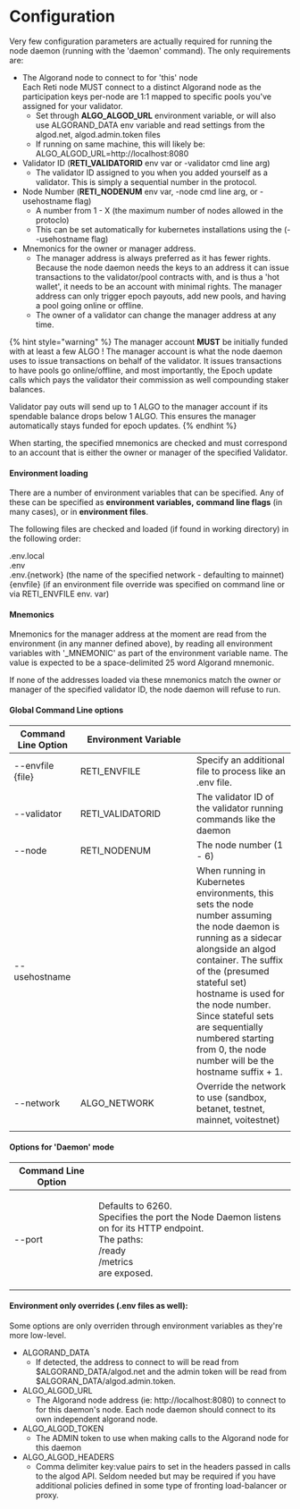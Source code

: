 # Configuration

Very few configuration parameters are actually required for running the node daemon (running with the 'daemon' command). The only requirements are:

* The Algorand node to connect to for 'this' node\
  Each Reti node MUST connect to a distinct Algorand node as the participation keys per-node are 1:1 mapped to specific pools you've assigned for your validator.
  * Set through **ALGO\_ALGOD\_URL** environment variable, or will also use ALGORAND\_DATA env variable and read settings from the algod.net, algod.admin.token files
  * If running on same machine, this will likely be:\
    ALGO\_ALGOD\_URL=http://localhost:8080
* Validator ID (**RETI\_VALIDATORID** env var or -validator cmd line arg)
  * The validator ID assigned to you when you added yourself as a validator. This is simply a sequential number in the protocol.
* Node Number (**RETI\_NODENUM** env var, -node cmd line arg, or -usehostname flag)
  * A number from 1 - X (the maximum number of nodes allowed in the protoclo)
  * This can be set automatically for kubernetes installations using the (--usehostname flag)
* Mnemonics for the owner or manager address.
  * The manager address is always preferred as it has fewer rights. Because the node daemon needs the keys to an address it can issue transactions to the validator/pool contracts with, and is thus a 'hot wallet', it needs to be an account with minimal rights. The manager address can only trigger epoch payouts, add new pools, and having a pool going online or offline.
  * The owner of a validator can change the manager address at any time.

{% hint style="warning" %}
The manager account **MUST** be initially funded with at least a few ALGO ! The manager account is what the node daemon uses to issue transactions on behalf of the validator. It issues transactions to have pools go online/offline, and most importantly, the Epoch update calls which pays the validator their commission as well compounding staker balances.

Validator pay outs will send up to 1 ALGO to the manager account if its spendable balance drops below 1 ALGO. This ensures the manager automatically stays funded for epoch updates.
{% endhint %}

When starting, the specified mnemonics are checked and must correspond to an account that is either the owner or manager of the specified Validator.

#### Environment loading

There are a number of environment variables that can be specified. Any of these can be specified as **environment variables,** **command line flags** (in many cases), or in **environment files**.

The following files are checked and loaded (if found in working directory) in the following order:

.env.local\
.env\
.env.{network} (the name of the specified network - defaulting to mainnet)\
{envfile} (if an environment file override was specified on command line or via RETI\_ENVFILE env. var)

#### Mnemonics

Mnemonics for the manager address at the moment are read from the environment (in any manner defined above), by reading all environment variables with '\_MNEMONIC' as part of the environment variable name. The value is expected to be a space-delimited 25 word Algorand mnemonic.

If none of the addresses loaded via these mnemonics match the owner or manager of the specified validator ID, the node daemon will refuse to run.

#### Global Command Line options

<table><thead><tr><th>Command Line Option</th><th width="192">Environment Variable</th><th></th></tr></thead><tbody><tr><td>--envfile {file}</td><td>RETI_ENVFILE</td><td>Specify an additional file to process like an .env file.</td></tr><tr><td>--validator</td><td>RETI_VALIDATORID</td><td>The validator ID of the validator running commands like the daemon</td></tr><tr><td>--node</td><td>RETI_NODENUM</td><td>The node number (1 - 6)</td></tr><tr><td>--usehostname</td><td></td><td>When running in Kubernetes environments, this sets the node number assuming the node daemon is running as a sidecar alongside an algod container. The suffix of the (presumed stateful set) hostname is used for the node number. Since stateful sets are sequentially numbered starting from 0, the node number will be the hostname suffix + 1.</td></tr><tr><td>--network</td><td>ALGO_NETWORK</td><td>Override the network to use (sandbox, betanet, testnet, mainnet, voitestnet)</td></tr><tr><td></td><td></td><td></td></tr></tbody></table>

#### Options for 'Daemon' mode

| Command Line Option |                                                                                                                                                      |
| ------------------- | ---------------------------------------------------------------------------------------------------------------------------------------------------- |
| --port              | <p>Defaults to 6260.<br>Specifies the port the Node Daemon listens on for its HTTP endpoint.<br>The paths:<br>/ready<br>/metrics<br>are exposed.</p> |

#### Environment only overrides (.env files as well):

Some options are only overriden through environment variables as they're more low-level.

* ALGORAND\_DATA
  * If detected, the address to connect to will be read from $ALGORAND\_DATA/algod.net and the admin token will be read from $ALGORAN\_DATA/algod.admin.token.
* ALGO\_ALGOD\_URL
  * The Algorand node address (ie: http://localhost:8080) to connect to for this daemon's node. Each node daemon should connect to its own independent algorand node.
* ALGO\_ALGOD\_TOKEN
  * The ADMIN token to use when making calls to the Algorand node for this daemon
* ALGO\_ALGOD\_HEADERS
  * Comma delimiter key:value pairs to set in the headers passed in calls to the algod API. Seldom needed but may be required if you have additional policies defined in some type of fronting load-balancer or proxy.
